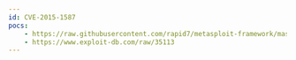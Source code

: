 ```yaml
---
id: CVE-2015-1587
pocs:
    - https://raw.githubusercontent.com/rapid7/metasploit-framework/master/modules/exploits/unix/webapp/maarch_letterbox_file_upload.rb
    - https://www.exploit-db.com/raw/35113
---
```

